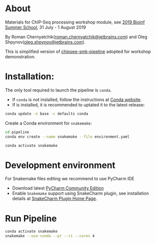 # About

Materials for ChIP-Seq processing workshop module, see [2019 Bioinf Summer School]( https://bioinf.me/education/summer/2019/program), 31 July - 1 August 2019

By Roman Chernyatchik(roman.chernyatchik@jetbrains.com) and Oleg Shpynov(oleg.shpynov@jetbrains.com).


This is simplified version of [chipseq-smk-pipeline](https://github.com/JetBrains-Research/chipseq-smk-pipeline) adopted for workshop demonstration.

# Installation:

The only tool required to launch the pipeline is `conda`.
* If `conda` is not installed,
follow the instructions at
[Conda website](https://conda.io/projects/conda/en/latest/user-guide/install/index.html).
* If is installed, it is recommended to uptated it to the latest release:
```bash
conda update -n base -c defaults conda
```
Create a Conda environment for `snakemake`:
```bash
cd pipeline
conda env create --name snakemake --file environment.yaml
```

```bash
conda activate snakemake
```

# Development environment

For Snakemake files editing we recommend to use PyCharm IDE 

* Download latest [PyCharm Community Edition](https://www.jetbrains.com/pycharm/download)
* Enable `Snakemake` support using SnakeCharm plugin, see installation details at [SnakeCharm Plugin Home Page](https://github.com/JetBrains-Research/snakecharm).

# Run Pipeline
```bash
conda activate snakemake
snakemake --use-conda --pr --ri --cores 4
```

